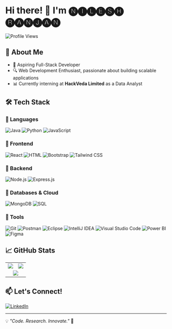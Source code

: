 # Hi there! 👋 I'm 🅝🅘🅛🅔🅢🅗 🅡🅐🅝🅙🅐🅝

![Profile Views](https://komarev.com/ghpvc/?username=YourGitHubUsername&label=Profile%20Views&color=blue&style=flat)
## 🚀 About Me
- 🎯 Aspiring Full-Stack Developer
- 🔍 Web Development Enthusiast, passionate about building scalable applications
- 📊 Currently interning at **HackVeda Limited** as a Data Analyst

## 🛠 Tech Stack

### 🔹 Languages
![Java](https://img.shields.io/badge/-Java-007396?style=flat&logo=java&logoColor=white)
![Python](https://img.shields.io/badge/-Python-3776AB?style=flat&logo=python&logoColor=white)
![JavaScript](https://img.shields.io/badge/-JavaScript-F7DF1E?style=flat&logo=javascript&logoColor=black)

### 🔹 Frontend
![React](https://img.shields.io/badge/-React-61DAFB?style=flat&logo=react&logoColor=white)
![HTML](https://img.shields.io/badge/-HTML-E34F26?style=flat&logo=html5&logoColor=white)
![Bootstrap](https://img.shields.io/badge/-Bootstrap-563D7C?style=flat&logo=bootstrap&logoColor=white)
![Tailwind CSS](https://img.shields.io/badge/-Tailwind%20CSS-38B2AC?style=flat&logo=tailwind-css&logoColor=white)

### 🔹 Backend
![Node.js](https://img.shields.io/badge/-Node.js-339933?style=flat&logo=node.js&logoColor=white)
![Express.js](https://img.shields.io/badge/-Express.js-000000?style=flat&logo=express&logoColor=white)

### 🔹 Databases & Cloud
![MongoDB](https://img.shields.io/badge/-MongoDB-47A248?style=flat&logo=mongodb&logoColor=white)
![SQL](https://img.shields.io/badge/-SQL-4479A1?style=flat&logo=sql&logoColor=white)

### 🔹 Tools
![Git](https://img.shields.io/badge/-Git-F05032?style=flat&logo=git&logoColor=white)
![Postman](https://img.shields.io/badge/-Postman-FF6C37?style=flat&logo=postman&logoColor=white)
![Eclipse](https://img.shields.io/badge/-Eclipse-2C2255?style=flat&logo=eclipse&logoColor=white)
![IntelliJ IDEA](https://img.shields.io/badge/-IntelliJ%20IDEA-000000?style=flat&logo=intellij-idea&logoColor=white)
![Visual Studio Code](https://img.shields.io/badge/-Visual%20Studio%20Code-0078D4?style=flat&logo=visual-studio-code&logoColor=white)
![Power BI](https://img.shields.io/badge/-Power%20BI-8A1A2A?style=flat&logo=powerbi&logoColor=white)
![Figma](https://img.shields.io/badge/-Figma-F24E1E?style=flat&logo=figma&logoColor=white)

## 📈 GitHub Stats
<table>
  <tr>
    <td>
      <img src="https://github-readme-stats.vercel.app/api/top-langs/?username=NILESH-2003&layout=compact&theme=tokyonight" />
    </td>
    <td>
      <img src="https://github-readme-streak-stats.herokuapp.com/?user=NILESH-2003&theme=tokyonight" />
    </td>
  </tr>
  <tr>
    <td colspan="2" align="center">
      <img src="https://github-readme-stats.vercel.app/api?username=NILESH-2003&show_icons=true&theme=tokyonight&count_private=true" />
    </td>
  </tr>
</table>

## 📫 Let's Connect!
[![LinkedIn](https://img.shields.io/badge/-LinkedIn-0A66C2?style=flat&logo=linkedin&logoColor=white)](https://www.linkedin.com/in/nira21cs)
<!--[![Portfolio](https://img.shields.io/badge/-Portfolio-FF5733?style=flat&logo=firefox&logoColor=white)](https://yourportfolio.com)-->

---
💡 _"Code. Research. Innovate."_ 🚀
